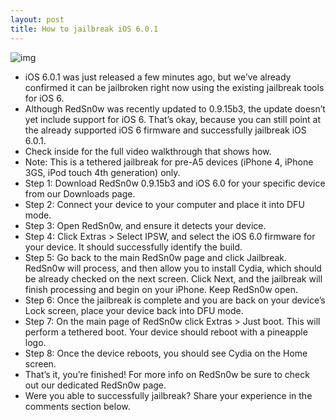 ```yaml
---
layout: post
title: How to jailbreak iOS 6.0.1
---
```

![img](http://media.idownloadblog.com/wp-content/uploads/2012/06/iOS-6-icon-cydia.png)
* iOS 6.0.1 was just released a few minutes ago, but we’ve already confirmed it can be jailbroken right now using the existing jailbreak tools for iOS 6.
* Although RedSn0w was recently updated to 0.9.15b3, the update doesn’t yet include support for iOS 6. That’s okay, because you can still point at the already supported iOS 6 firmware and successfully jailbreak iOS 6.0.1.
* Check inside for the full video walkthrough that shows how.
* Note: This is a tethered jailbreak for pre-A5 devices (iPhone 4, iPhone 3GS, iPod touch 4th generation) only.
* Step 1: Download RedSn0w 0.9.15b3 and iOS 6.0 for your specific device from our Downloads page.
* Step 2: Connect your device to your computer and place it into DFU mode.
* Step 3: Open RedSn0w, and ensure it detects your device.
* Step 4: Click Extras > Select IPSW, and select the iOS 6.0 firmware for your device. It should successfully identify the build.
* Step 5: Go back to the main RedSn0w page and click Jailbreak. RedSn0w will process, and then allow you to install Cydia, which should be already checked on the next screen. Click Next, and the jailbreak will finish processing and begin on your iPhone. Keep RedSn0w open.
* Step 6: Once the jailbreak is complete and you are back on your device’s Lock screen, place your device back into DFU mode.
* Step 7: On the main page of RedSn0w click Extras > Just boot. This will perform a tethered boot. Your device should reboot with a pineapple logo.
* Step 8: Once the device reboots, you should see Cydia on the Home screen.
* That’s it, you’re finished! For more info on RedSn0w be sure to check out our dedicated RedSn0w page.
* Were you able to successfully jailbreak? Share your experience in the comments section below.

